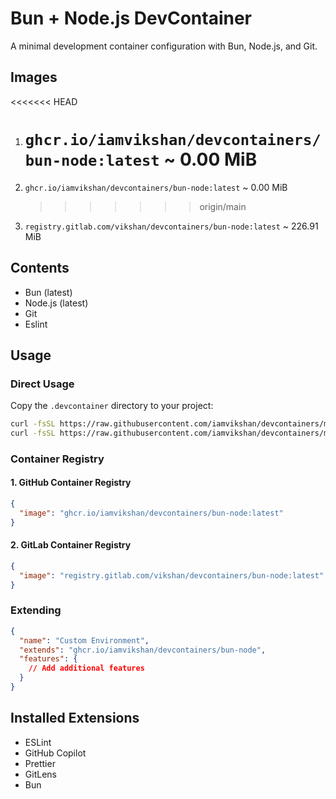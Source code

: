 # Bun + Node.js DevContainer

A minimal development container configuration with Bun, Node.js, and Git.

## Images

<<<<<<< HEAD

1. # `ghcr.io/iamvikshan/devcontainers/bun-node:latest` ~ 0.00 MiB
1. `ghcr.io/iamvikshan/devcontainers/bun-node:latest` ~ 0.00 MiB

   > > > > > > > origin/main

1. `registry.gitlab.com/vikshan/devcontainers/bun-node:latest` ~ 226.91 MiB

## Contents

- Bun (latest)
- Node.js (latest)
- Git
- Eslint

## Usage

### Direct Usage

Copy the `.devcontainer` directory to your project:

```bash
curl -fsSL https://raw.githubusercontent.com/iamvikshan/devcontainers/main/base/bun-node/.devcontainer/devcontainer.json -o .devcontainer/devcontainer.json
curl -fsSL https://raw.githubusercontent.com/iamvikshan/devcontainers/main/base/bun-node/.devcontainer/Dockerfile -o .devcontainer/Dockerfile
```

### Container Registry

#### 1. GitHub Container Registry

```json
{
  "image": "ghcr.io/iamvikshan/devcontainers/bun-node:latest"
}
```

#### 2. GitLab Container Registry

```json
{
  "image": "registry.gitlab.com/vikshan/devcontainers/bun-node:latest"
}
```

### Extending

```json
{
  "name": "Custom Environment",
  "extends": "ghcr.io/iamvikshan/devcontainers/bun-node",
  "features": {
    // Add additional features
  }
}
```

## Installed Extensions

- ESLint
- GitHub Copilot
- Prettier
- GitLens
- Bun
